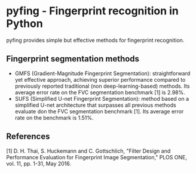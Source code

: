 # pyfing - Fingerprint recognition in Python

pyfing provides simple but effective methods for fingerprint recognition.

## Fingerprint segmentation methods
- GMFS (Gradient-Magnitude Fingerprint Segmentation): straightforward yet effective approach, achieving superior performance compared to previously reported traditional (non deep-learning-based) methods. Its average error rate on the FVC segmentation benchmark [1] is 2.98%.
- SUFS (Simplified U-net Fingerprint Segmentation): method based on a simplified U-net architecture that surpasses all previous methods evaluate don the FVC segmentation benchmark [1]. Its average error rate on the benchmark is 1.51%.

## References
[1] D. H. Thai, S. Huckemann and C. Gottschlich, "Filter Design and Performance Evaluation for Fingerprint Image Segmentation," PLOS ONE, vol. 11, pp. 1-31, May 2016.
